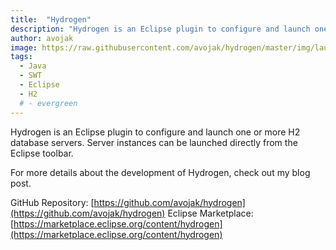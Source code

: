 ```yaml
---
title:  "Hydrogen"
description: "Hydrogen is an Eclipse plugin to configure and launch one or more H2 database servers"
author: avojak
image: https://raw.githubusercontent.com/avojak/hydrogen/master/img/launch-config.png
tags:
  - Java
  - SWT
  - Eclipse
  - H2
  # - evergreen
---
```


Hydrogen is an Eclipse plugin to configure and launch one or more H2 database servers. Server instances can be launched directly from the Eclipse toolbar.

For more details about the development of Hydrogen, check out my blog post.

GitHub Repository: [https://github.com/avojak/hydrogen](https://github.com/avojak/hydrogen)
Eclipse Marketplace: [https://marketplace.eclipse.org/content/hydrogen](https://marketplace.eclipse.org/content/hydrogen)